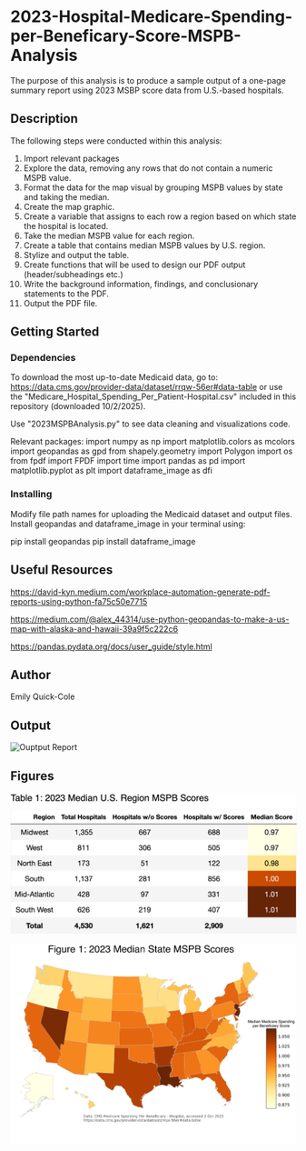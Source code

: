 # 2023-Hospital-Medicare-Spending-per-Beneficary-Score-MSPB-Analysis
The purpose of this analysis is to produce a sample output of a one-page summary report using 2023 MSBP score data from U.S.-based hospitals.  

## Description

The following steps were conducted within this analysis: 
1. Import relevant packages
2. Explore the data, removing any rows that do not contain a numeric MSPB value.
3. Format the data for the map visual by grouping MSPB values by state and taking the median.
4. Create the map graphic.
5. Create a variable that assigns to each row a region based on which state the hospital is located.
6. Take the median MSPB value for each region.
7. Create a table that contains median MSPB values by U.S. region.
8. Stylize and output the table.
9. Create functions that will be used to design our PDF output (header/subheadings etc.)
10. Write the background information, findings, and conclusionary statements to the PDF.
11. Output the PDF file. 

## Getting Started

### Dependencies
To download the most up-to-date Medicaid data, go to: https://data.cms.gov/provider-data/dataset/rrqw-56er#data-table
or use the "Medicare_Hospital_Spending_Per_Patient-Hospital.csv" included in this repository (downloaded 10/2/2025).

Use "2023MSPBAnalysis.py" to see data cleaning and visualizations code.

Relevant packages: 
import numpy as np
import matplotlib.colors as mcolors
import geopandas as gpd 
from shapely.geometry import Polygon
import os
from fpdf import FPDF
import time
import pandas as pd
import matplotlib.pyplot as plt
import dataframe_image as dfi 

### Installing

Modify file path names for uploading the Medicaid dataset and output files. 
Install geopandas and dataframe_image in your terminal using: 

pip install geopandas
pip install dataframe_image

## Useful Resources
https://david-kyn.medium.com/workplace-automation-generate-pdf-reports-using-python-fa75c50e7715

https://medium.com/@alex_44314/use-python-geopandas-to-make-a-us-map-with-alaska-and-hawaii-39a9f5c222c6

https://pandas.pydata.org/docs/user_guide/style.html

## Author
Emily Quick-Cole

## Output
![Ouptput Report]([2023MSPBReport.pdf](https://github.com/eaqcole/2023-Hospital-Medicare-Spending-per-Beneficary-Score-MSPB-Analysis/blob/9a3fcea80c321a27de58b0e0d13c69e581307661/2023MSPBReport.pdf))

## Figures
![Regional Table](regional_table.png)

![Map Image](MSPBmap.png)


